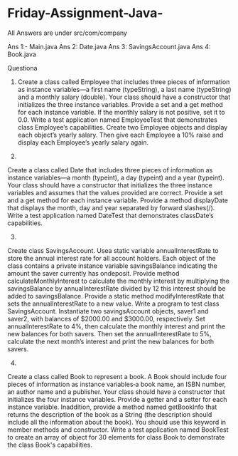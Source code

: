 # Friday-Assignment-Java-
All Answers are under src/com/company


Ans 1:- Main.java 
Ans 2: Date.java 
Ans 3: SavingsAccount.java
Ans 4: Book.java 


Questiona

1. Create a class called Employee that includes three pieces of information as instance variables—a first name (typeString), 
a last name (typeString) and a monthly salary (double). Your class should have a constructor that initializes the three instance variables.
Provide a set and a get method for each instance variable. If the monthly salary is not positive, set it to 0.0. 
Write a test application named EmployeeTest that demonstrates class Employee’s capabilities. 
Create two Employee objects and display each object’s yearly salary. 
Then give each Employee a 10% raise and display each Employee’s yearly salary again.

2. 
Create a class called Date that includes three pieces of information as instance variables—a month (typeint), a day (typeint) and a year (typeint).
Your class should have a constructor that initializes the three instance variables and assumes that the values provided are correct. 
Provide a set and a get method for each instance variable. 
Provide a method displayDate that displays the month, day and year separated by forward slashes(/). 
Write a test application named DateTest that demonstrates classDate’s capabilities.

3.
Create class SavingsAccount. Usea static variable annualInterestRate to store the annual interest rate for all account holders. 
Each object of the class contains a private instance variable savingsBalance indicating the amount the saver currently has ondeposit. 
Provide method calculateMonthlyInterest to calculate the monthly interest by multiplying the savingsBalance by annualInterestRate divided 
by 12 this interest should be added to savingsBalance. Provide a static method modifyInterestRate that sets the annualInterestRate to a new value. 
Write a program to test class SavingsAccount. 
Instantiate two savingsAccount objects, saver1 and saver2, with balances of $2000.00 and $3000.00, respectively.
Set annualInterestRate to 4%, then calculate the monthly interest and print the new balances for both savers.
Then set the annualInterestRate to 5%, calculate the next month’s interest and print the new balances for both savers.

4. 
Create a class called Book to represent a book. A Book should include four pieces of information as instance variables‐a book name, 
an ISBN number, an author name and a publisher. Your class should have a constructor that initializes the four instance variables. 
Provide a getter and a setter for each instance variable. Inaddition, provide a method named getBookInfo that returns the description 
of the book as a String (the description should include all the information about the book). You should use this keyword in member 
methods and constructor. Write a test application named BookTest to create an array of object for 30 elements for class 
Book to demonstrate the class Book's capabilities.